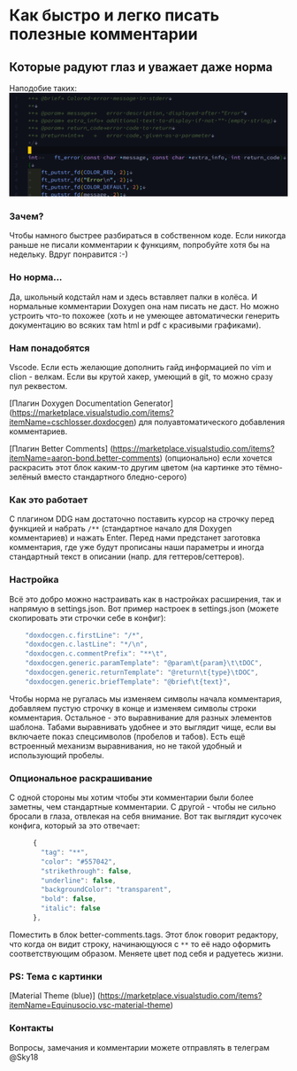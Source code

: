 # Как быстро и легко писать полезные комментарии
## Которые радуют глаз и уважает даже норма
Наподобие таких:
![comment example](img/comment_example.png)

### Зачем?
Чтобы намного быстрее разбираться в собственном коде.
Если никогда раньше не писали комментарии к функциям, попробуйте хотя бы на недельку. Вдруг понравится :-)

### Но норма...
Да, школьный кодстайл нам и здесь вставляет палки в колёса. И нормальные комментарии Doxygen она нам писать не даст. Но можно устроить что-то похожее (хоть и не умеющее автоматически генерить документацию во всяких там html и pdf с красивыми графиками).

### Нам понадобятся
Vscode. Если есть желающие дополнить гайд информацией по vim и clion - велкам. Если вы крутой хакер, умеющий в git, то можно сразу пул реквестом.

[Плагин Doxygen Documentation Generator] (https://marketplace.visualstudio.com/items?itemName=cschlosser.doxdocgen) для полуавтоматического добавления комментариев.

[Плагин Better Comments] (https://marketplace.visualstudio.com/items?itemName=aaron-bond.better-comments) (опционально) если хочется раскрасить этот блок каким-то другим цветом (на картинке это тёмно-зелёный вместо стандартного бледно-серого)

### Как это работает
С плагином DDG нам достаточно поставить курсор на строчку перед функцией и набрать
`/**`
(стандартное начало для Doxygen комментариев) и нажать Enter. Перед нами предстанет заготовка комментария, где уже будут прописаны наши параметры и иногда стандартный текст в описании (напр. для геттеров/сеттеров).

### Настройка
Всё это добро можно настраивать как в настройках расширения, так и напрямую в settings.json.
Вот пример настроек в settings.json (можете скопировать эти строчки себе в конфиг):
```javascript
    "doxdocgen.c.firstLine": "/*",
    "doxdocgen.c.lastLine": "*/\n",
    "doxdocgen.c.commentPrefix": "**\t",
    "doxdocgen.generic.paramTemplate": "@param\t{param}\t\tDOC",
    "doxdocgen.generic.returnTemplate": "@return\t{type}\tDOC",
    "doxdocgen.generic.briefTemplate": "@brief\t{text}",
```
Чтобы норма не ругалась мы изменяем символы начала комментария, добавляем пустую строчку в конце и изменяем символы строки комментария. Остальное - это выравнивание для разных элементов шаблона. Табами выравнивать удобнее и это выглядит чище, если вы включаете показ спецсимволов (пробелов и табов). Есть ещё встроенный механизм выравнивания, но не такой удобный и использующий пробелы.

### Опциональное раскрашивание
С одной стороны мы хотим чтобы эти комментарии были более заметны, чем стандартные комментарии. С другой - чтобы не сильно бросали в глаза, отвлекая на себя внимание.
Вот так выглядит кусочек конфига, который за это отвечает:
```javascript
      {
        "tag": "**",
        "color": "#557042",
        "strikethrough": false,
        "underline": false,
        "backgroundColor": "transparent",
        "bold": false,
        "italic": false
      },
```   
Поместить в блок better-comments.tags. Этот блок говорит редактору, что когда он видит строку, начинающуюся с `**` то её надо оформить соответствующим образом. Меняете цвет под себя и радуетесь жизни.

### PS: Тема c картинки
[Material Theme (blue)] (https://marketplace.visualstudio.com/items?itemName=Equinusocio.vsc-material-theme)

### Контакты
Вопросы, замечания и комментарии можете отправлять в телеграм @Sky18

